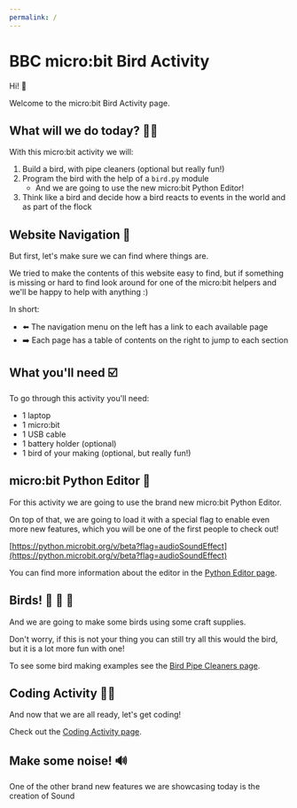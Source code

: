 ```yaml
---
permalink: /
---
```


# BBC micro:bit Bird Activity

Hi! 👋

Welcome to the micro:bit Bird Activity page.

## What will we do today? 🤷‍♂️

With this micro:bit activity we will:

1. Build a bird, with pipe cleaners (optional but really fun!)
2. Program the bird with the help of a `bird.py` module
    - And we are going to use the new micro:bit Python Editor!
3. Think like a bird and decide how a  bird reacts to events in the world and
  as part of the flock


## Website Navigation 🧭

But first, let's make sure we can find where things are.

We tried to make the contents of this website easy to find, but if something is
missing or hard to find look around for one of the micro:bit helpers and
we'll be happy to help with anything :)

In short:

- ⬅️ The navigation menu on the left has a link to each available page
- ➡️ Each page has a table of contents on the right to jump to each section


## What you'll need ☑️

To go through this activity you'll need:

- 1 laptop
- 1 micro:bit
- 1 USB cable
- 1 battery holder (optional)
- 1 bird of your making (optional, but really fun!)


## micro:bit Python Editor 🐍

For this activity we are going to use the brand new micro:bit Python Editor.

On top of that, we are going to load it with a special flag to enable even
more new features, which you will be one of the first people to check out!

[https://python.microbit.org/v/beta?flag=audioSoundEffect](https://python.microbit.org/v/beta?flag=audioSoundEffect)

You can find more information about the editor in the
[Python Editor page](editor).


## Birds! 🦜 🐥 🦉

And we are going to make some birds using some craft supplies.

Don't worry, if this is not your thing you can still try all this would the
bird, but it is a lot more fun with one!

To see some bird making examples see the 
[Bird Pipe Cleaners page](birdcraft).


## Coding Activity 👩‍💻

And now that we are all ready, let's get coding!

Check out the [Coding Activity page](activity).


## Make some noise! 🔊

One of the other brand new features we are showcasing today is the creation
of Sound 